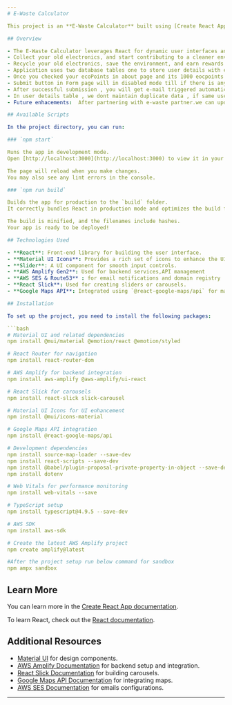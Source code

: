 ```yaml
---
# E-Waste Calculator

This project is an **E-Waste Calculator** built using [Create React App](https://github.com/facebook/create-react-app). The app helps users estimate the impact of their electronic waste, encouraging sustainable disposal practices.

## Overview

- The E-Waste Calculator leverages React for dynamic user interfaces and Material UI Icons for a modern design. It features a Slider component to input data and uses AWS Amplify Gen2.
- Collect your old electronics, and start contributing to a cleaner environment today.
- Recycle your old electronics, save the environment, and earn rewards!
- Application uses two database tables one to store user details with ecopoints and one store ewaste details.(updated ecopoints will be stored in user details table.individual ecopoints for every submit will be stored in e-waste table. )
- Once you checked your ecoPoints in about page and its 1000 eocpoints  , the updatedecopoints will be to set 0 & mail will triggered .but still your ecopoints history will be there in E-waste table. Once e-waste partner issues  voucher and then we will delete the data of those history.
- Submit button in Form page will in disabled mode till if there is any e-waste details needed to submitted then it will be enabled 
- After successful submission , you will get e-mail triggered automatically. 
- In user details table , we dont maintain duplicate data , if same user submits again then  only  ecopints will be updated . We maintain record of individual submits in e-waste table.
- Future enhacements:  After partnering with e-waste partner.we can update more markers in google maps for more visibility and distribute vouchers based on ecopoints (must be >=1000)

## Available Scripts

In the project directory, you can run:

### `npm start`

Runs the app in development mode.  
Open [http://localhost:3000](http://localhost:3000) to view it in your browser.

The page will reload when you make changes.  
You may also see any lint errors in the console.

### `npm run build`

Builds the app for production to the `build` folder.  
It correctly bundles React in production mode and optimizes the build for the best performance.

The build is minified, and the filenames include hashes.  
Your app is ready to be deployed!

## Technologies Used

- **React**: Front-end library for building the user interface.
- **Material UI Icons**: Provides a rich set of icons to enhance the UI.
- **Slider**: A UI component for smooth input controls.
- **AWS Amplify Gen2**: Used for backend services,API management
- **AWS SES & Route53** : for email notifications and domain registry
- **React Slick**: Used for creating sliders or carousels.
- **Google Maps API**: Integrated using `@react-google-maps/api` for map functionalities.

## Installation

To set up the project, you need to install the following packages:

```bash
# Material UI and related dependencies
npm install @mui/material @emotion/react @emotion/styled

# React Router for navigation
npm install react-router-dom

# AWS Amplify for backend integration
npm install aws-amplify @aws-amplify/ui-react

# React Slick for carousels
npm install react-slick slick-carousel

# Material UI Icons for UI enhancement
npm install @mui/icons-material

# Google Maps API integration
npm install @react-google-maps/api

# Development dependencies
npm install source-map-loader --save-dev
npm install react-scripts --save-dev
npm install @babel/plugin-proposal-private-property-in-object --save-dev
npm install dotenv

# Web Vitals for performance monitoring
npm install web-vitals --save

# TypeScript setup
npm install typescript@4.9.5 --save-dev

# AWS SDK
npm install aws-sdk

# Create the latest AWS Amplify project
npm create amplify@latest

#After the project setup run below command for sandbox
npm ampx sandbox 


```

## Learn More

You can learn more in the [Create React App documentation](https://facebook.github.io/create-react-app/docs/getting-started).

To learn React, check out the [React documentation](https://reactjs.org/).

## Additional Resources

- [Material UI](https://mui.com/) for design components.
- [AWS Amplify Documentation](https://docs.amplify.aws/) for backend setup and integration.
- [React Slick Documentation](https://react-slick.neostack.com/) for building carousels.
- [Google Maps API Documentation](https://developers.google.com/maps/documentation) for integrating maps.
- [AWS SES Documentation](https://docs.aws.amazon.com/ses/latest/dg/Welcome.html) for emails configurations.
---
```

